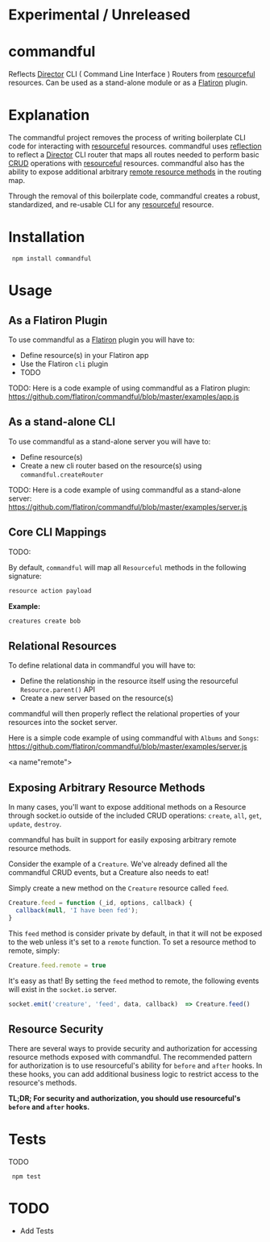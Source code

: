 # Experimental / Unreleased

# commandful

Reflects [Director](http://github.com/flatiron/director) CLI ( Command Line Interface ) Routers from [resourceful](http://github.com/flatiron/resourceful) resources. Can be used as a stand-alone module or as a [Flatiron](http://github.com/flatiron/) plugin.

# Explanation

The commandful project removes the process of writing boilerplate CLI code for interacting with  [resourceful](http://github.com/flatiron/resourceful) resources. commandful uses <a href="http://en.wikipedia.org/wiki/Reflection_(computer_programming)">reflection</a> to reflect a [Director](http://github.com/flatiron/director) CLI router that maps all routes needed to perform basic [CRUD](http://en.wikipedia.org/wiki/Create,_read,_update_and_delete) operations with [resourceful](http://github.com/flatiron/resourceful) resources. commandful also has the ability to expose additional arbitrary <a href="#remote">remote resource methods</a> in the routing map.

Through the removal of this boilerplate code, commandful creates a robust, standardized, and re-usable CLI for any [resourceful](http://github.com/flatiron/resourceful) resource.

# Installation

     npm install commandful

# Usage

## As a Flatiron Plugin

To use commandful as a <a href="http://github.com/flatiron/flatiron">Flatiron</a> plugin you will have to:

 - Define resource(s) in your Flatiron app
 - Use the Flatiron `cli` plugin
 - TODO

TODO: Here is a code example of using commandful as a Flatiron plugin: <a href="https://github.com/flatiron/commandful/blob/master/examples/app.js">https://github.com/flatiron/commandful/blob/master/examples/app.js</a>

## As a stand-alone CLI

To use commandful as a stand-alone server you will have to:

 - Define resource(s)
 - Create a new cli router based on the resource(s) using `commandful.createRouter`

TODO: Here is a code example of using commandful as a stand-alone server: <a href="https://github.com/flatiron/commandful/blob/master/examples/server.js">https://github.com/flatiron/commandful/blob/master/examples/server.js</a>

## Core CLI Mappings

TODO:

  By default, `commandful` will map all `Resourceful` methods in the following signature:

```bash
resource action payload
```

**Example:**

```bash
creatures create bob
```

## Relational Resources

To define relational data in commandful you will have to:

 - Define the relationship in the resource itself using the resourceful `Resource.parent()` API
 - Create a new server based on the resource(s)

commandful will then properly reflect the relational properties of your resources into the socket server.

Here is a simple code example of using commandful with `Albums` and `Songs`: <a href="https://github.com/flatiron/commandful/blob/master/examples/server.js">https://github.com/flatiron/commandful/blob/master/examples/server.js</a>

<a name"remote"></a>
## Exposing Arbitrary Resource Methods

In many cases, you'll want to expose additional methods on a Resource through socket.io outside of the included CRUD operations: `create`, `all`, `get`, `update`, `destroy`.

commandful has built in support for easily exposing arbitrary remote resource methods.

Consider the example of a `Creature`. We've already defined all the commandful CRUD events, but a Creature also needs to eat! 

Simply create a new method on the `Creature` resource called `feed`.

```js
Creature.feed = function (_id, options, callback) {
  callback(null, 'I have been fed');
}
```
This `feed` method is consider private by default, in that it will not be exposed to the web unless it's set to a `remote` function. To set a resource method to remote, simply:

```js
Creature.feed.remote = true
```

It's easy as that! By setting the `feed` method to remote, the following events will exist in the `socket.io` server.

```js
socket.emit('creature', 'feed', data, callback)  => Creature.feed()
```

## Resource Security

There are several ways to provide security and authorization for accessing resource methods exposed with commandful. The recommended pattern for authorization is to use resourceful's ability for `before` and `after` hooks. In these hooks, you can add additional business logic to restrict access to the resource's methods. 

**TL;DR; For security and authorization, you should use resourceful's `before` and `after` hooks.**

# Tests

TODO

     npm test

# TODO

 - Add Tests
